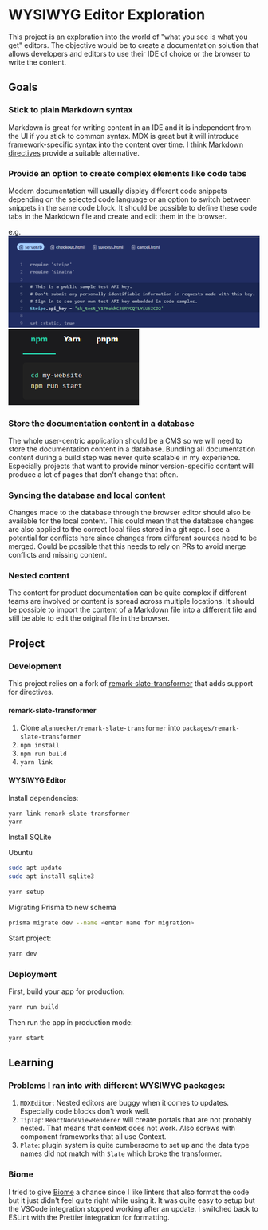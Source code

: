 # WYSIWYG Editor Exploration

This project is an exploration into the world of "what you see is what you get" editors. The objective would be to create a documentation solution that allows developers and editors to use their IDE of choice or the browser to write the content.

## Goals

### Stick to plain Markdown syntax

Markdown is great for writing content in an IDE and it is independent from the UI if you stick to common syntax. MDX is great but it will introduce framework-specific syntax into the content over time. I think [Markdown directives](https://github.com/remarkjs/remark-directive) provide a suitable alternative.

### Provide an option to create complex elements like code tabs

Modern documentation will usually display different code snippets depending on the selected code language or an option to switch between snippets in the same code block. It should be possible to define these code tabs in the Markdown file and create and edit them in the browser.

e.g.
![Stripe](./img/stripe-example.png)
![Docusaurus](./img/docusaurus-example.png)

### Store the documentation content in a database

The whole user-centric application should be a CMS so we will need to store the documentation content in a database. Bundling all documentation content during a build step was never quite scalable in my experience. Especially projects that want to provide minor version-specific content will produce a lot of pages that don't change that often.

### Syncing the database and local content

Changes made to the database through the browser editor should also be available for the local content. This could mean that the database changes are also applied to the correct local files stored in a git repo. I see a potential for conflicts here since changes from different sources need to be merged. Could be possible that this needs to rely on PRs to avoid merge conflicts and missing content.

### Nested content

The content for product documentation can be quite complex if different teams are involved or content is spread across multiple locations. It should be possible to import the content of a Markdown file into a different file and still be able to edit the original file in the browser.

## Project

### Development

This project relies on a fork of [remark-slate-transformer](https://github.com/alanuecker/remark-slate-transformer) that adds support for directives.

#### remark-slate-transformer

1. Clone `alanuecker/remark-slate-transformer` into `packages/remark-slate-transformer`
2. `npm install`
3. `npm run build`
4. `yarn link`

#### WYSIWYG Editor

Install dependencies:

```sh
yarn link remark-slate-transformer
yarn
```

Install SQLite

Ubuntu

```sh
sudo apt update
sudo apt install sqlite3
```

```sh
yarn setup
```

Migrating Prisma to new schema

```sh
prisma migrate dev --name <enter name for migration>
```

Start project:

```sh
yarn dev
```

### Deployment

First, build your app for production:

```sh
yarn run build
```

Then run the app in production mode:

```sh
yarn start
```

## Learning

### Problems I ran into with different WYSIWYG packages:

1. `MDXEditor`: Nested editors are buggy when it comes to updates. Especially code blocks don't work well.
2. `TipTap`: `ReactNodeViewRenderer` will create portals that are not probably nested. That means that context does not work. Also screws with component frameworks that all use Context.
3. `Plate`: plugin system is quite cumbersome to set up and the data type names did not match with `Slate` which broke the transformer.

### Biome

I tried to give [Biome](https://biomejs.dev/) a chance since I like linters that also format the code but it just didn't feel quite right while using it. It was quite easy to setup but the VSCode integration stopped working after an update. I switched back to ESLint with the Prettier integration for formatting.
